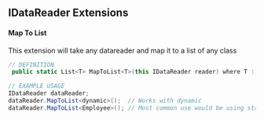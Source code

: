 
## IDataReader Extensions




#### Map To List
This extension will take any datareader and map it to a list of any class

~~~csharp
// DEFINITION
 public static List<T> MapToList<T>(this IDataReader reader) where T : class

// EXAMPLE USAGE
IDataReader dataReader;
dataReader.MapToList<dynamic>();  // Works with dynamic
dataReader.MapToList<Employee>(); // Most common use would be using strongly typed class
~~~


####
